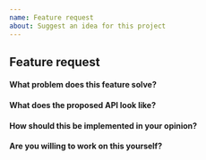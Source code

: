 ```yaml
---
name: Feature request
about: Suggest an idea for this project
---
```


## Feature request

#### What problem does this feature solve?

#### What does the proposed API look like?

#### How should this be implemented in your opinion?

#### Are you willing to work on this yourself?
